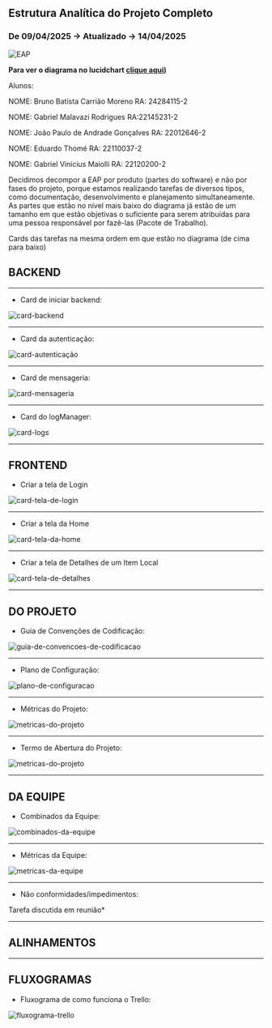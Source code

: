 ## Estrutura Analítica do Projeto Completo
### De 09/04/2025 -> Atualizado -> 14/04/2025 

![EAP](/assets/EAP_COMPLETA.png)

**Para ver o diagrama no lucidchart [clique aqui](https://lucid.app/lucidchart/c4e99bf2-af1c-4f5f-9933-e0916c39d1bd/edit?viewport_loc=-139%2C431%2C2675%2C1238%2CHWEp-vi-RSFO&invitationId=inv_55773bf5-c7cb-4330-ad39-05a875fe79ad](https://lucid.app/lucidchart/c4e99bf2-af1c-4f5f-9933-e0916c39d1bd/edit?viewport_loc=580%2C294%2C3326%2C1546%2CHWEp-vi-RSFO&invitationId=inv_55773bf5-c7cb-4330-ad39-05a875fe79ad)))**

Alunos:

NOME: Bruno Batista Carrião Moreno
RA: 24284115-2

NOME: Gabriel Malavazi Rodrigues
RA:22145231-2

NOME: João Paulo de Andrade Gonçalves 
RA: 22012646-2

NOME: Eduardo Thomé
RA: 22110037-2

NOME: Gabriel Vinicius Maiolli
RA: 22120200-2

Decidimos decompor a EAP por produto (partes do software) e não por fases do projeto,
porque estamos realizando tarefas de diversos tipos, como documentação, desenvolvimento 
e planejamento simultaneamente. As partes que estão no nível mais baixo do diagrama já 
estão de um tamanho em que estão objetivas o suficiente para serem atribuídas para uma
pessoa responsável por fazê-las (Pacote de Trabalho).

Cards das tarefas na mesma ordem em que estão no diagrama (de cima para baixo)

## BACKEND
---

- Card de iniciar backend:
  
![card-backend](/assets/card-backend.png)

---

- Card da autenticação:
  
![card-autenticação](/assets/card-autenticação.png)

---

- Card de mensageria:
  
![card-mensageria](/assets/card-mensageria.png)

---

- Card do logManager:
  
![card-logs](/assets/card-logs.png)

---
## FRONTEND

- Criar a tela de Login

![card-tela-de-login](/assets/Criar%20Tela%20de%20Login.png)

---

- Criar a tela da Home

![card-tela-da-home](/assets/Criar%20a%20Home%20do%20Site.png)

---

- Criar a tela de Detalhes de um Item Local

![card-tela-de-detalhes](/assets/Tela%20de%20Detalhes.png)

---
## DO PROJETO

- Guia de Convenções de Codificação:
  
![guia-de-convencoes-de-codificacao](/assets/Guia-de-convencoes-de-codificacao.png)

---

- Plano de Configuração:
  
![plano-de-configuracao](/assets/Plano-de-configuracao.png)

---

- Métricas do Projeto:
  
![metricas-do-projeto](/assets/Metricas.png)

---

- Termo de Abertura do Projeto:
  
![metricas-do-projeto](/assets/Metricas.png)

---
## DA EQUIPE

- Combinados da Equipe:
  
![combinados-da-equipe](/assets/Documento-de-combinados.png)

---

- Métricas da Equipe:
  
![metricas-da-equipe](/assets/Metricas.png)

---

- Não conformidades/impedimentos:
  
Tarefa discutida em reunião*

---
## ALINHAMENTOS

---
## FLUXOGRAMAS

- Fluxograma de como funciona o Trello:
  
![fluxograma-trello](/assets/Fluxograma-trello.png)
